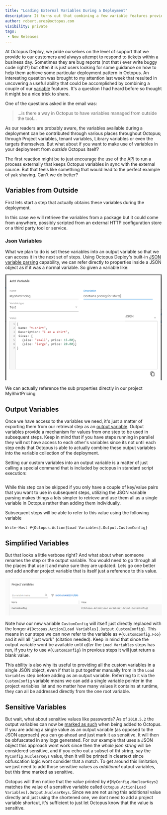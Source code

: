 ```yaml
---
title: "Loading External Variables During a Deployment"
description: It turns out that combining a few variable features provides a simple mechanism for dynamically loading and using external variables
author: robert.erez@octopus.com
visibility: private
tags:
 - New Releases
---
```

At Octopus Deploy, we pride ourselves on the level of support that we provide to our customers and always attempt to respond to tickets within a business day. Sometimes they are bug reports (not that _I_ ever write buggy code right?) but often it is just users looking for some guidance on how to help them achieve some particular deployment pattern in Octopus. An interesting question was brought to my attention last week that resulted in uncovering a useful ability that could be accomplished by combining a couple of our [variable](https://octopus.com/docs/deployment-process/variables) features. It's a question I had heard before so thought it might be a nice trick to share.

One of the questions asked in the email was:
> ...is there a way in Octopus to have variables managed from outside the tool...

As our readers are probably aware, the variables available during a deployment can be contributed through various places throughout Octopus; through Project variables, tenant variables, Library variables or even the targets themselves. But what about if you want to make use of variables in your deployment from _outside_ Octopus itself?

The first reaction might be to just encourage the use of the [API](https://octopus.com/docs/api-and-integration/api) to run a process externally that keeps Octopus variables in sync with the external source. But that feels like something that would lead to the perfect example of yak shaving. Can't we do better?

## Variables from Outside

First lets start a step that actually obtains these variables during the deployment.

In this case we will retrieve the variables from a package but it could come from anywhere, possibly scripted from an external HTTP configuration store or a third party tool or service.

### Json Variables
What we plan to do is set these variables into an output variable so that we can access it in the next set of steps. Using Octopus Deploy's built-in [JSON variable parsing](https://octopus.com/docs/deployment-process/variables/variable-substitution-syntax#VariableSubstitutionSyntax-JSONParsingjson) capability, we can refer directly to properties inside a JSON object as if it was a normal variable. So given a variable like:

![New JSON variable](new_json_variable.png "width=500")

We can actually reference the sub properties directly in our project
MyShirtPricing


## Output Variables
Once we have access to the variables we need, it's just a matter of exporting them from our retrieval step as an [output variable](https://octopus.com/docs/deployment-process/variables/output-variables). Output variables provide a mechanism for values from one step to be used in subsequent steps. Keep in mind that if you have steps running in parallel they will not have access to each other's variables since its not until each step ends that Octopus is able to actually combine these output variables into the variable collection of the deployment.

Setting our custom variables into an output variable is a matter of just calling a special command that is included by octopus in standard script execution:

```

```

While this step can be skipped if you only have a couple of key/value pairs that you want to use in subsequent steps, utilizing the JSON variable parsing makes things a lots simpler to retrieve and use them all as a single variable in Octopus rather than adding them individually.

Subsequent steps will be able to refer to this value using the following variable
```
Write-Host #{Octopus.Action[Load Variables].Output.CustomConfig}
```

## Simplified Variables
But that looks a little verbose right? And what about when someone renames the step or the output variable. You would need to go through all the places that use it and make sure they are updated. Lets go one better and add another project variable that is itself just a reference to this value.

![variable shortcut](variable_shortcut.png "width=500")

Note how our new variable `CustomConfig` will itself just directly replaced with the longer `#{Octopus.Action[Load Variables].Output.CustomConfig}`. This means in our steps we can now refer to the variable as `#{CustomConfig.Foo}` and it will all "just work" (citation needed). Keep in mind that since the output variable wont be available until _after_ the `Load Variables` steps has run, if you try to use `#{CustomConfig}` in previous steps it will just return a blank value.

This ability is also why its useful to providing all the custom variables in a single JSON object, even if that is put together manually from in the `Load Variables` step before adding as an output variable. Referring to it via the `CustomConfig` variable means we can add a single variable pointer in the project variables list and no matter how many values it contains at runtime, they can all be addressed directly from the one root variable.

## Sensitive Variables
But wait, what about sensitive values like passwords? As of `2018.5.2` the output variables can now be [marked as such](https://octopus.com/docs/deployment-process/variables/output-variables#sensitive-output-variables) when being added to Octopus. If you are adding a single value as an output variable (as opposed to the JSON approach) you can go ahead and just mark it as sensitive. It will then be obfuscated in any logs generated. For our example that uses a JSON object this approach wont work since then the _whole json string_ will be considered sensitive, and if you echo out a subset of tht string, say the `MyConfig.NuclearKeys` value, then it will be printed in cleartext since obfuscation logic wont consider that a match. To get around this limitation, we just need to add those sensitive values as _additional_ output variables, but this time marked as sensitive. 

Octopus will then notice that the value printed by `#{MyConfig.NuclearKeys}` matches the value of a sensitive variable called `Octopus.Action[Load Variables].Output.NuclearKeys`. Since we are not using this additional value directly and just using the shortened one, we dont need to add a project variable shortcut, it's sufficient to just let Octopus know that the value is sensitive.